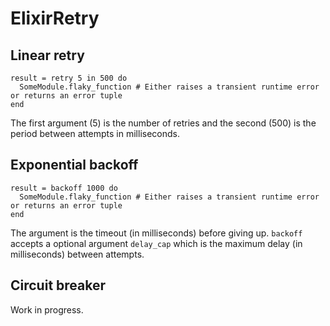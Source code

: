 # ElixirRetry

## Linear retry

```
result = retry 5 in 500 do
  SomeModule.flaky_function # Either raises a transient runtime error or returns an error tuple
end
```
The first argument (5) is the number of retries and the second (500) is the period between attempts in milliseconds.

## Exponential backoff

```
result = backoff 1000 do
  SomeModule.flaky_function # Either raises a transient runtime error or returns an error tuple
end
```
The argument is the timeout (in milliseconds) before giving up. `backoff` accepts a optional argument `delay_cap` which is the maximum delay (in milliseconds) between attempts.


## Circuit breaker
Work in progress.
